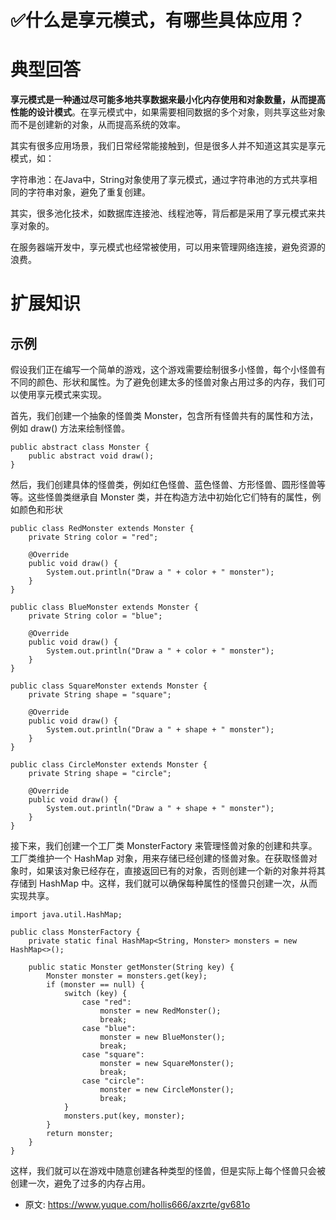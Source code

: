 # ✅什么是享元模式，有哪些具体应用？
<!--page header-->

<a name="tz9t4"></a>
# 典型回答

**享元模式是一种通过尽可能多地共享数据来最小化内存使用和对象数量，从而提高性能的设计模式**。在享元模式中，如果需要相同数据的多个对象，则共享这些对象而不是创建新的对象，从而提高系统的效率。

其实有很多应用场景，我们日常经常能接触到，但是很多人并不知道这其实是享元模式，如：

字符串池：在Java中，String对象使用了享元模式，通过字符串池的方式共享相同的字符串对象，避免了重复创建。

其实，很多池化技术，如数据库连接池、线程池等，背后都是采用了享元模式来共享对象的。

在服务器端开发中，享元模式也经常被使用，可以用来管理网络连接，避免资源的浪费。

<a name="pMM5U"></a>
# 扩展知识

<a name="LiDgs"></a>
## 示例

假设我们正在编写一个简单的游戏，这个游戏需要绘制很多小怪兽，每个小怪兽有不同的颜色、形状和属性。为了避免创建太多的怪兽对象占用过多的内存，我们可以使用享元模式来实现。

首先，我们创建一个抽象的怪兽类 Monster，包含所有怪兽共有的属性和方法，例如 draw() 方法来绘制怪兽。

```
public abstract class Monster {
    public abstract void draw();
}

```

然后，我们创建具体的怪兽类，例如红色怪兽、蓝色怪兽、方形怪兽、圆形怪兽等等。这些怪兽类继承自 Monster 类，并在构造方法中初始化它们特有的属性，例如颜色和形状

```
public class RedMonster extends Monster {
    private String color = "red";

    @Override
    public void draw() {
        System.out.println("Draw a " + color + " monster");
    }
}

public class BlueMonster extends Monster {
    private String color = "blue";

    @Override
    public void draw() {
        System.out.println("Draw a " + color + " monster");
    }
}

public class SquareMonster extends Monster {
    private String shape = "square";

    @Override
    public void draw() {
        System.out.println("Draw a " + shape + " monster");
    }
}

public class CircleMonster extends Monster {
    private String shape = "circle";

    @Override
    public void draw() {
        System.out.println("Draw a " + shape + " monster");
    }
}

```

接下来，我们创建一个工厂类 MonsterFactory 来管理怪兽对象的创建和共享。工厂类维护一个 HashMap 对象，用来存储已经创建的怪兽对象。在获取怪兽对象时，如果该对象已经存在，直接返回已有的对象，否则创建一个新的对象并将其存储到 HashMap 中。这样，我们就可以确保每种属性的怪兽只创建一次，从而实现共享。

```
import java.util.HashMap;

public class MonsterFactory {
    private static final HashMap<String, Monster> monsters = new HashMap<>();

    public static Monster getMonster(String key) {
        Monster monster = monsters.get(key);
        if (monster == null) {
            switch (key) {
                case "red":
                    monster = new RedMonster();
                    break;
                case "blue":
                    monster = new BlueMonster();
                    break;
                case "square":
                    monster = new SquareMonster();
                    break;
                case "circle":
                    monster = new CircleMonster();
                    break;
            }
            monsters.put(key, monster);
        }
        return monster;
    }
}

```

这样，我们就可以在游戏中随意创建各种类型的怪兽，但是实际上每个怪兽只会被创建一次，避免了过多的内存占用。


<!--page footer-->
- 原文: <https://www.yuque.com/hollis666/axzrte/gv681o>